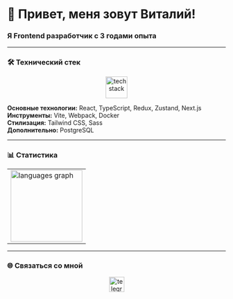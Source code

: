# 👋 Привет, меня зовут Виталий!

### **Я Frontend разработчик с 3 годами опыта**

---

### 🛠️ **Технический стек**

<div align="center">
  <img src="https://skillicons.dev/icons?i=react,typescript,redux,nextjs,vite,webpack,threejs,tailwind,sass,postgresql,docker" height="50" alt="tech stack" />
</div>

**Основные технологии:** React, TypeScript, Redux, Zustand, Next.js  
**Инструменты:** Vite, Webpack, Docker  
**Стилизация:** Tailwind CSS, Sass  
**Дополнительно:** PostgreSQL

---

### 📊 **Статистика**

<div align="center">
  <table>
    <tr>
      <td>
        <img src="https://github-readme-stats.vercel.app/api/top-langs/?username=Mayraiden&layout=compact&theme=dracula&hide_border=true&exclude_repo=github-readme-stats" height="165" alt="languages graph"/>
      </td>
    </tr>
  </table>
</div>

---

### 🌐 **Связаться со мной**

<div align="center">
  <a href="https://t.me/vchronos" target="_blank">
    <img src="https://img.shields.io/badge/Telegram-2CA5E0?style=for-the-badge&logo=telegram&logoColor=white" height="35" alt="telegram"/>
  </a>
</div>
